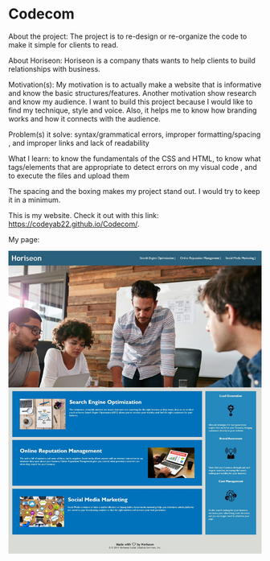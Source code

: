 # Codecom
About the project: 
The project is to re-design or re-organize the code to make it simple for clients to read. 

About Horiseon:
Horiseon is a company thats wants to help clients to build relationships with business.

Motivation(s):
My motivation is to actually make a website that is informative and know the basic structures/features.
Another motivation show research and know my audience. 
I want to build this project because I would like to find my technique,  style and voice. Also, it  helps me to know how branding works and how it connects with the audience. 

Problem(s) it solve:
syntax/grammatical errors, 
improper formatting/spacing 
, and improper links and lack of readability

What I learn:
to know the fundamentals of the CSS and HTML,
to know what tags/elements that are appropriate
to detect errors on my visual code
, and to execute the files and upload them


The spacing and the boxing makes my project stand out. I would try to keep it in a minimum. 

This is my website. Check it out with this link: https://codeyab22.github.io/Codecom/. 

My page: 

![image](codeyab22.github.io_Codecom_.jpg)
